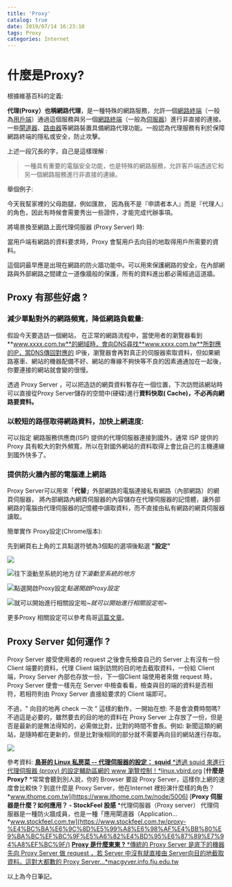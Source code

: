 ```yaml
---
title: 'Proxy'
catalog: true
date: 2019/07/14 16:23:10
tags: Proxy
categories: Internet
---
```

<!-- toc -->
# 什麼是Proxy?
根據維基百科的定義:

**代理(**Proxy）也稱**網路代理**，是一種特殊的網路服務，允許一個[網路終端](https://zh.wikipedia.org/w/index.php?title=%E7%BD%91%E7%BB%9C%E7%BB%88%E7%AB%AF&action=edit&redlink=1)（一般為[用戶端](https://zh.wikipedia.org/wiki/%E5%AE%A2%E6%88%B7%E7%AB%AF)）通過這個服務與另一個[網路終端](https://zh.wikipedia.org/w/index.php?title=%E7%BD%91%E7%BB%9C%E7%BB%88%E7%AB%AF&action=edit&redlink=1)（一般為[伺服器](https://zh.wikipedia.org/wiki/%E6%9C%8D%E5%8A%A1%E5%99%A8)）進行非直接的連接。一些[閘道器](https://zh.wikipedia.org/wiki/%E7%BD%91%E5%85%B3)、[路由器](https://zh.wikipedia.org/wiki/%E8%B7%AF%E7%94%B1%E5%99%A8)等網路裝置具備網路代理功能。一般認為代理服務有利於保障網路終端的隱私或安全，防止攻擊。
<!--more--> 
上述一段冗長的字，自己是這樣理解 :
> 一種具有重要的電腦安全功能，也是特殊的網路服務，允許客戶端透過它和另一個網路服務進行非直接的連線。

舉個例子:

今天我幫家裡的父母跑腿，例如匯款， 因為我不是『申請者本人』而是『代理人』的角色，因此有時候會需要秀出一些證件，才能完成代辦事項。

將場景換至網路上面代理伺服器 (Proxy Server) 時:

當用戶端有網路的資料要求時，Proxy 會幫用戶去向目的地取得用戶所需要的資料。

這個詞最早應是出現在網路的防火牆功能中。可以用來保護網路的安全，在內部網路與外部網路之間建立一道像牆般的保護，所有的資料進出都必需經過這道牆。

## Proxy 有那些好處 ?

### 減少單點對外的網路頻寬，降低網路負載量:

假設今天要造訪一個網站， 在正常的網路流程中，當使用者的瀏覽器看到 **www.xxxx.com.tw**的網域時，會向DNS尋找**www.xxxx.com.tw**所對應的IP，當DNS傳回對應的 IP後，瀏覽器會再對真正的伺服器索取資料，但如果網路塞車、網站的機器配備不好、網站的專線不夠快等不良的因素通通加在一起後，你要連接的網站就會變的很慢。

透過 Proxy Server ，可以把造訪的網頁資料暫存在一個位置，下次訪問該網站時可以直接從Proxy Server儲存的空間中(硬碟)進行**資料快取( Cache)，不必再向網路要資料。**

### 以較短的路徑取得網路資料，加快上網速度:

可以指定 網路服務供應商(ISP) 提供的代理伺服器連接到國外，通常 ISP 提供的 Proxy 具有較大的對外頻寬，所以在對國外網站的資料取得上會比自己的主機連線到國外快多了。

### 提供防火牆內部的電腦連上網路

Proxy Server可以用來「**代替**」外部網路的電腦連接私有網路（內部網路）的網頁伺服器， 將內部網路內網頁伺服器的內容儲存在代理伺服器的記憶體，讓外部網路的電腦由代理伺服器的記憶體中讀取資料，而不直接由私有網路的網頁伺服器讀取。

簡單實作 Proxy設定(Chrome版本):

先到網頁右上角的工具點選符號為3個點的選項後點選 **"設定"**

![](https://cdn-images-1.medium.com/max/2000/1*VbGCdpbVOdWkfNf3TO3qSw.png)

![往下滾動至系統的地方](https://cdn-images-1.medium.com/max/2000/1*mX0PBrkSZ07rT5mLss_Ofg.png)*往下滾動至系統的地方*

![點選開啟Proxy設定](https://cdn-images-1.medium.com/max/2000/1*rMcuqqoi166ukfyxiBlCPA.png)*點選開啟Proxy設定*

![就可以開始進行相關設定啦~](https://cdn-images-1.medium.com/max/2000/1*vCvHcGBlsO3yfvdVkpIAVA.png)*就可以開始進行相關設定啦~*

更多Proxy 相關設定可以參考鳥哥[這篇文章](http://linux.vbird.org/linux_server/0420squid.php#theory_things)。

## Proxy Server 如何運作 ?

Proxy Server 接受使用者的 request 之後會先檢查自己的 Server 上有沒有一份 Client 端要的資料，代理 Client 端到訪問的目的地去截取資料，一份給 Client 端，Proxy Server 內部也存放一份，下一個Client 端使用者來做 request 時，Proxy Server 便會一樣先在 Server 中檢查看看，檢查與目的端的資料是否相符，若相符則由 Proxy Server 直接給要求的 Client 端即可。

不過，" 向目的地再 check 一次 " 這樣的動作，一開始在想: 不是會浪費時間嗎? 不過這是必要的，雖然要去的目的地的資料在 Proxy Server 上存放了一份，但是否是最新的是無法得知的，必需做比對，比對的時間不會長。例如: 新聞這類的網站，是隨時都在更新的，但是比對後相同的部分就不需要再向目的網站進行存取。

![](https://cdn-images-1.medium.com/max/2000/1*Ef93QY8-VGgQW00GLtAGJg.png)

參考資料:
[**鳥哥的 Linux 私房菜 -- 代理伺服器的設定： squid**
*透過 squid 來進行代理伺服器 (proxy) 的設定輔助區網的 www 瀏覽控制！*linux.vbird.org](http://linux.vbird.org/linux_server/0420squid.php#theory_things)
[**什麼是Proxy?**
*常常會聽到別人說，你的 Browser 要設 Proxy Server，這樣你上網的速度會比較快？到底什麼是 Proxy Server，他在Internet 裡扮演什麼樣的角色？*www.ithome.com.tw](https://www.ithome.com.tw/node/5006)
[**Proxy 伺服器是什麼？如何應用？ - StockFeel 股感**
*代理伺服器（Proxy server） 代理伺服器是一種防火牆成員，也是一種「應用閘道器（Application…*www.stockfeel.com.tw](https://www.stockfeel.com.tw/proxy-%E4%BC%BA%E6%9C%8D%E5%99%A8%E6%98%AF%E4%BB%80%E9%BA%BC%EF%BC%9F%E5%A6%82%E4%BD%95%E6%87%89%E7%94%A8%EF%BC%9F/)
[**Proxy 是什麼東東 ?**
*傳統的 Proxy Server 是底下的機器先向 Proxy Server 做 request ，若 Server 中沒有就直接由 Server向目的地截取資料。這對大都數的 Proxy Server…*macgyver.info.fju.edu.tw](http://macgyver.info.fju.edu.tw/docs/whatisproxy.html)

以上為今日筆記。
